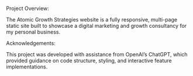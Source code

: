 
Project Overview:

The Atomic Growth Strategies website is a fully responsive, multi-page static site built to showcase a digital marketing and growth consultancy for my personal business. 


Acknowledgements:

This project was developed with assistance from OpenAI’s ChatGPT, which provided guidance on code structure, styling, and interactive feature implementations.
